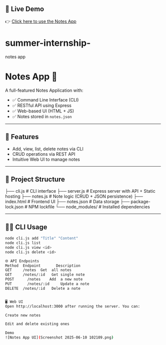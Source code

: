 ## 🔗 Live Demo

👉 [Click here to use the Notes App](https://summer-internship-2.onrender.com)



# summer-internship-
notes app
# Notes App 📝

A full-featured Notes Application with:

- ✅ Command Line Interface (CLI)
- ✅ RESTful API using Express
- ✅ Web-based UI (HTML + JS)
- ✅ Notes stored in `notes.json`

---

## 🚀 Features

- Add, view, list, delete notes via CLI
- CRUD operations via REST API
- Intuitive Web UI to manage notes

---

## 📁 Project Structure

├── cli.js # CLI interface
├── server.js # Express server with API + Static hosting
├── notes.js # Note logic (CRUD + JSON persistence)
├── index.html # Frontend UI
├── notes.json # Data storage
├── package-lock.json # NPM lockfile
└── node_modules/ # Installed dependencies


---

## 🧑‍💻 CLI Usage

```bash
node cli.js add "Title" "Content"
node cli.js list
node cli.js view <id>
node cli.js delete <id>

🌐 API Endpoints
Method	Endpoint	   Description
GET	    /notes	Get  all notes
GET	    /notes/:id	 Get single note
POST	  /notes	Add  a new note
PUT 	  /notes/:id	 Update a note
DELETE	/notes/:id	 Delete a note


🖥️ Web UI
Open http://localhost:3000 after running the server. You can:

Create new notes

Edit and delete existing ones

Demo 
![Notes App UI](Screenshot 2025-06-10 102109.png)


